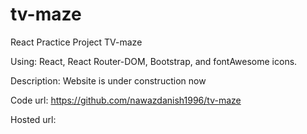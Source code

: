 # tv-maze
React Practice Project TV-maze

Using: React, React Router-DOM, Bootstrap, and fontAwesome icons.

Description: Website is under construction now

Code url:
https://github.com/nawazdanish1996/tv-maze

Hosted url:
